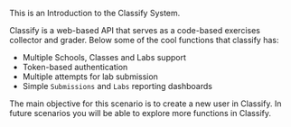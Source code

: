 This is an Introduction to the Classify System.

Classify is a web-based API that serves as a code-based exercises collector and grader.
Below some of the cool functions that classify has:

- Multiple Schools, Classes and Labs support
- Token-based authentication
- Multiple attempts for lab submission
- Simple `Submissions` and `Labs` reporting dashboards

The main objective for this scenario is to create a new user in Classify.
In future scenarios you will be able to explore more functions in Classify.